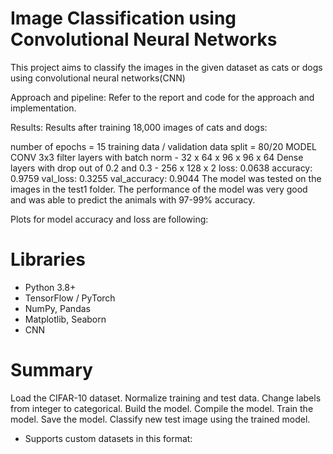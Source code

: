 # Image Classification using Convolutional Neural Networks
This project aims to classify the images in the given dataset as cats or dogs using convolutional neural networks(CNN)

Approach and pipeline:
Refer to the report and code for the approach and implementation.

Results:
Results after training 18,000 images of cats and dogs:

number of epochs = 15
training data / validation data split = 80/20
MODEL
CONV 3x3 filter layers with batch norm - 32 x 64 x 96 x 96 x 64
Dense layers with drop out of 0.2 and 0.3 - 256 x 128 x 2
loss: 0.0638
accuracy: 0.9759
val_loss: 0.3255
val_accuracy: 0.9044
The model was tested on the images in the test1 folder. The performance of the model was very good and was able to predict the animals with 97-99% accuracy.

Plots for model accuracy and loss are following:

# Libraries
* Python 3.8+
* TensorFlow / PyTorch
* NumPy, Pandas
* Matplotlib, Seaborn
* CNN 
  
# Summary
 Load the CIFAR-10 dataset.
 Normalize training and test data.
 Change labels from integer to categorical.
 Build the model.
 Compile the model.
 Train the model.
 Save the model.
 Classify new test image using the trained model.


* Supports custom datasets in this format:


